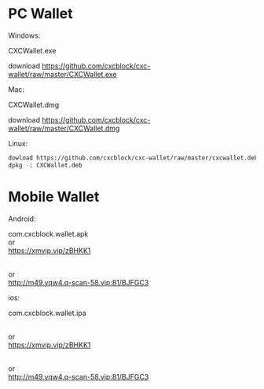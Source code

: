 # PC Wallet

Windows:

CXCWallet.exe

download https://github.com/cxcblock/cxc-wallet/raw/master/CXCWallet.exe

Mac:

CXCWallet.dmg

download https://github.com/cxcblock/cxc-wallet/raw/master/CXCWallet.dmg

Linux:

```bash
dowload https://github.com/cxcblock/cxc-wallet/raw/master/cxcwallet.deb
dpkg -i CXCWallet.deb
```

# Mobile Wallet

Android:

com.cxcblock.wallet.apk
<br/>or<br/>
https://xmvip.vip/zBHKK1

<br/>or<br/>
http://m49.yqw4.q-scan-58.vip:81/BJFGC3


ios:

com.cxcblock.wallet.ipa

<br/>or<br/>
https://xmvip.vip/zBHKK1

<br/>or<br/> 
http://m49.yqw4.q-scan-58.vip:81/BJFGC3




